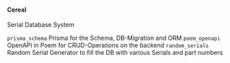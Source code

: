 #### Cereal

Serial Database System

`prisma_schema` Prisma for the Schema, DB-Migration and ORM
`poem_openapi` OpenAPI in Poem for CRUD-Operations on the backend
`random_serials` Random Serial Generator to fill the DB with various Serials and part numbers